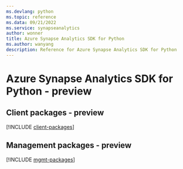 ```yaml
---
ms.devlang: python
ms.topic: reference
ms.data: 09/21/2022
ms.service: synapseanalytics
author: wonner
title: Azure Synapse Analytics SDK for Python
ms.author: wanyang
description: Reference for Azure Synapse Analytics SDK for Python
---
```

# Azure Synapse Analytics SDK for Python - preview

## Client packages - preview
[!INCLUDE [client-packages](synapse-analytics-client-index.md)]
## Management packages - preview
[!INCLUDE [mgmt-packages](synapse-analytics-mgmt-index.md)]